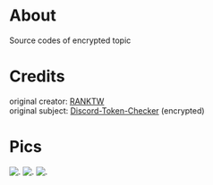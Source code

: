 # About

Source codes of encrypted topic

# Credits

original creator: [RANKTW](https://github.com/RANKTW)<br>
original subject: [Discord-Token-Checker](https://github.com/RANKTW/Discord-Token-Checker) (encrypted)

# Pics

![.](https://user-images.githubusercontent.com/37373560/73079022-6b3d0d80-3efe-11ea-9dd3-64b23dd78555.png)
![.](https://file.coffee/u/74O8vJrOqL.gif)
![.](https://file.coffee/u/ug2VXgrHz.gif)

